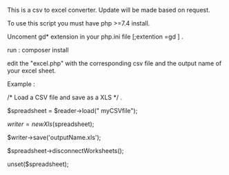 This is a csv to excel converter. 
Update will be made based on request.

To use this script you must have php >=7.4 install.

Uncoment gd* extension in your php.ini file [;extention =gd ] .

run : composer install  

edit the "excel.php"  with the corresponding csv file and the output name of your excel sheet.

Example :

/* Load a CSV file and save as a XLS */ .

$spreadsheet = $reader->load(" myCSVfile");

$writer = new Xls($spreadsheet);

$writer->save('outputName.xls');
 
$spreadsheet->disconnectWorksheets();

unset($spreadsheet);
